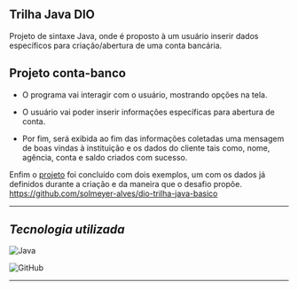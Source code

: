 ## Trilha Java DIO

Projeto de sintaxe Java, onde é proposto à um usuário inserir dados específicos para criação/abertura de uma conta bancária.

## Projeto conta-banco

- O programa vai interagir com o usuário, mostrando opções na tela.

- O usuário vai poder inserir informações específicas para abertura de conta.

- Por fim, será exibida ao fim das informações coletadas uma mensagem de boas vindas à instituição e os dados do cliente tais como, nome, agência, conta e saldo criados com sucesso. 

Enfim o [projeto](https://github.com/solmeyer-alves/dio-trilha-java-basico) foi concluído com dois exemplos, um com os dados já definidos durante a criação e da maneira que o desafio propõe.
   <https://github.com/solmeyer-alves/dio-trilha-java-basico>

---

## _Tecnologia utilizada_

![Java](https://img.shields.io/badge/java-%23ED8B00.svg?style=for-the-badge&logo=openjdk&logoColor=white)

![GitHub](https://img.shields.io/badge/github-%23121011.svg?style=for-the-badge&logo=github&logoColor=white)


---

